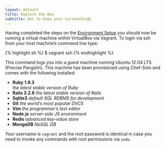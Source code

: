 ```yaml
---
layout: default
title: Explore the Box
subtitle: Get to know your surroundings
---
```


Having completed the steps on the [Environment Setup][i] you should now be running a virtual machine within VirtualBox via Vagrant. To login via ssh from your *host* machine’s command line type:

{% highlight sh %}
$ vagrant ssh
{% endhighlight %}

This command logs you into a *guest* machine running Ubuntu 12.04 LTS (Precise Pangolin). This machine has been provisioned using Chef-Solo and comes with the following installed:

* **Ruby 1.9.3**  
    *the latest stable version of Ruby*
* **Rails 3.2.6** *the latest stable version of Rails*
* **Sqlite3** *default SQL RDBMS for development*
* **Git** *the world’s most popular DVCS*
* **Vim** *the programmer’s text editor*
* **Node.js** *server-side JS environment*
* **Redis** *advanced key-value store*
* **MongoDB** *NoSQL DB*

Your username is `vagrant` and the root password is identical in case you need to invoke any commands with root permissions via `sudo`.


[i]: /environment.html "Environment Setup"
